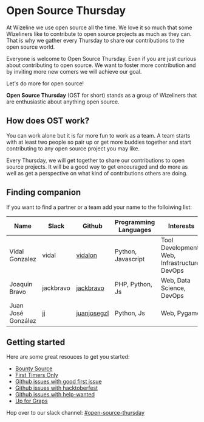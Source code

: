 Open Source Thursday
====================

At Wizeline we use open source all the time. We love it so much that some Wizeliners like to contribute to open source projects as much as they can. That is why we gather every Thursday to share our contributions to the open source world.

Everyone is welcome to Open Source Thursday. Even if you are just curious about contributing to open source. We want to foster more contribution and by inviting more new comers we will achieve our goal.

Let's do more for open source!

**Open Source Thursday** (OST for short) stands as a group of Wizeliners that are enthusiastic about anything open source.

How does OST work? 
------------------
You can work alone but it is far more fun to work as a team. A team starts with at least two people so pair up or get more buddies together and start contributing to any open source project you may like.

Every Thursday, we will get together to share our contributions to open source projects. It will  be a good way to get encouraged and do more as well as get a perspective on what kind of contributions others are doing.

Finding companion
-----------------
If you want to find a partner or a team add your name to the folloiwing list:

   Name    | Slack | Github | Programming Languages |Interests 
--------|------|----------|-----------|---------
 Vidal Gonzalez | vidal | [vidalon](https://github.com/vidalon) | Python, Javascript | Tool Development, Web, Infrastructure, DevOps 
 Joaquin Bravo | jackbravo | [jackbravo](https://github.com/jackbravo) | PHP, Python, Js | Web, Data Science, DevOps
 Juan José González | jj | [juanjosegzl](https://gitlab.com/juanjosegzl) | Python, Js | Web, Pygame

Getting started
------------------
Here are some great resouces to get you started:
- [Bounty Source](https://www.bountysource.com/)
- [First Timers Only](https://www.firsttimersonly.com/)
- [Github issues with good first issue](https://github.com/search?l=&q=label%3A%22good+first+issue%22&state=open&type=Issues)
- [Github issues with hacktoberfest](https://github.com/search?q=label%3Ahacktoberfest+state%3Aopen+type%3Aissue&type=Issues)
- [Github issues with help-wanted](https://github.com/search?q=label%3Ahelp-wanted+state%3Aopen+type%3Aissue&type=Issues)
- [Up for Graps](https://up-for-grabs.net/#/)

Hop over to our slack channel: [#open-source-thursday](https://wizeline.slack.com/messages/CCUCATLT1/)

